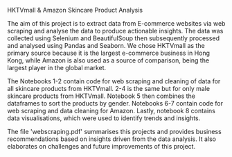 HKTVmall & Amazon Skincare Product Analysis

The aim of this project is to extract data from E-commerce websites via web scraping and analyse the data to produce actionable insights. The data was collected using Selenium and BeautifulSoup then subsequently processed and analysed using Pandas and Seaborn. We chose HKTVmall as the primary source because it is the largest e-commerce business in Hong Kong, while Amazon is also used as a source of comparison, being the largest player in the global market.

The Notebooks 1-2 contain code for web scraping and cleaning of data for all skincare products from HKTVmall. 2-4 is the same but for only male skincare products from HKTVmall. Notebook 5 then combines the dataframes to sort the products by gender. Notebooks 6-7 contain code for web scraping and data cleaning for Amazon. Lastly, notebook 8 contains data visualisations, which were used to identify trends and insights.

The file 'webscraping.pdf' summarises this projects and provides business recommendations based on insights driven from the data analysis. It also elaborates on
challenges and future improvements of this project.
